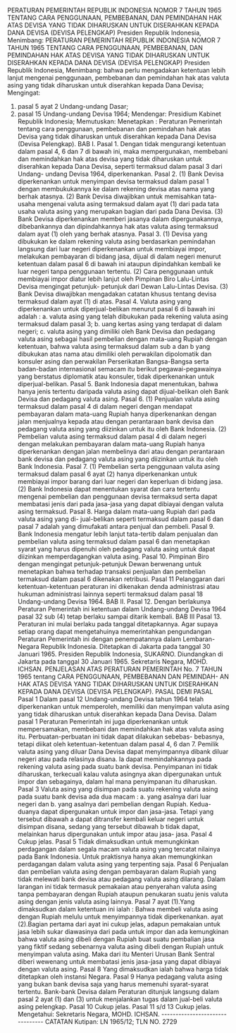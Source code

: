  PERATURAN PEMERINTAH REPUBLIK INDONESIA NOMOR 7 TAHUN 1965 TENTANG CARA PENGGUNAAN, PEMBEBANAN, DAN PEMINDAHAN HAK ATAS DEVISA YANG TIDAK DIHARUSKAN UNTUK DISERAHKAN KEPADA DANA DEVISA (DEVISA PELENGKAP) Presiden Republik Indonesia, Menimbang: PERATURAN PEMERINTAH REPUBLIK INDONESIA NOMOR 7 TAHUN 1965 TENTANG CARA PENGGUNAAN, PEMBEBANAN, DAN PEMINDAHAN HAK ATAS DEVISA YANG TIDAK DIHARUSKAN UNTUK DISERAHKAN KEPADA DANA DEVISA (DEVISA PELENGKAP) Presiden Republik Indonesia, Menimbang: bahwa perlu mengadakan ketentuan lebih lanjut mengenai penggunaan, pembebanan dan pemindahan hak atas valuta asing yang tidak diharuskan untuk diserahkan kepada Dana Devisa;
Mengingat:

1. pasal 5 ayat 2 Undang-undang Dasar;
2. pasal 15 Undang-undang Devisa 1964; Mendengar: Presidium Kabinet Republik Indonesia; Memutuskan: Menetapkan : Peraturan Pemerintah tentang cara penggunaan, pembebanan dan pemindahan hak atas Devisa yang tidak diharuskan untuk diserahkan kepada Dana Devisa (Devisa Pelengkap). BAB I. Pasal 1. Dengan tidak mengurangi ketentuan dalam pasal 4, 6 dan 7 di bawah ini, maka mempergunakan, membebani dan memindahkan hak atas devisa yang tidak diharuskan untuk diserahkan kepada Dana Devisa, seperti termaksud dalam pasal 3 dari Undang- undang Devisa 1964, diperkenankan. Pasal 2. (1) Bank Devisa diperkenankan untuk menyimpan devisa termaksud dalam pasal 1 dengan membukukannya ke dalam rekening devisa atas nama yang berhak atasnya. (2) Bank Devisa diwajibkan untuk memisahkan tata-usaha mengenai valuta asing termaksud dalam ayat (1) dari pada tata usaha valuta asing yang merupakan bagian dari pada Dana Devisa. (3) Bank Devisa diperkenankan memberi jasanya dalam dipergunakannya, dibebankannya dan dipindahkannya hak atas valuta asing termaksud dalam ayat (1) oleh yang berhak atasnya. Pasal 3. (1) Devisa yang dibukukan ke dalam rekening valuta asing berdasarkan pemindahan langsung dari luar negeri diperkenankan untuk membiayai impor, melakukan pembayaran di bidang jasa, dijual di dalam negeri menurut ketentuan dalam pasal 6 di bawah ini ataupun dipindahkan kembali ke luar negeri tanpa penggunaan tertentu. (2) Cara penggunaan untuk membiayai impor diatur lebih lanjut oleh Pimpinan Biro Lalu-Lintas Devisa mengingat petunjuk- petunjuk dari Dewan Lalu-Lintas Devisa. (3) Bank Devisa diwajibkan mengadakan catatan khusus tentang devisa termaksud dalam ayat (1) di atas. Pasal 4. Valuta asing yang diperkenankan untuk diperjual-belikan menurut pasal 6 di bawah ini adalah :
a. valuta asing yang telah dibukukan pada rekening valuta asing termaksud dalam pasal 3;
b. uang kertas asing yang terdapat di dalam negeri;
c. valuta asing yang dimiliki oleh Bank Devisa dan pedagang valuta asing sebagai hasil pembelian dengan mata-uang Rupiah dengan ketentuan, bahwa valuta asing termaksud dalam sub a dan b yang dibukukan atas nama atau dimiliki oleh perwakilan dipolomatik dan konsuler asing dan perwakilan Perserikatan Bangsa-Bangsa serta badan-badan internasional semacam itu berikut pegawai-pegawainya yang berstatus diplomatik atau konsuler, tidak diperkenankan untuk diperjual-belikan. Pasal 5. Bank Indonesia dapat menentukan, bahwa hanya jenis tertentu daripada valuta asing dapat dijual-belikan oleh Bank Devisa dan pedagang valuta asing. Pasal 6. (1) Penjualan valuta asing termaksud dalam pasal 4 di dalam negeri dengan mendapat pembayaran dalam mata-uang Rupiah hanya diperkenankan dengan jalan menjualnya kepada atau dengan perantaraan bank devisa dan pedagang valuta asing yang diizinkan untuk itu oleh Bank Indonesia. (2) Pembelian valuta asing termaksud dalam pasal 4 di dalam negeri dengan melakukan pembayaran dalam mata-uang Rupiah hanya diperkenankan dengan jalan membelinya dari atau dengan perantaraan bank devisa dan pedagang valuta asing yang diizinkan untuk itu oleh Bank Indonesia. Pasal 7. (1) Pembelian serta penggunaan valuta asing termaksud dalam pasal 6 ayat (2) hanya diperkenankan untuk membiayai impor barang dari luar negeri dan keperluan di bidang jasa. (2) Bank Indonesia dapat menentukan syarat dan cara tertentu mengenai pembelian dan penggunaan devisa termaksud serta dapat membatasi jenis dari pada jasa-jasa yang dapat dibiayai dengan valuta asing termaksud. Pasal 8. Harga dalam mata-uang Rupiah dari pada valuta asing yang di- jual-belikan seperti termaksud dalam pasal 6 dan pasal 7 adalah yang dimufakati antara penjual dan pembeli. Pasal 9. Bank Indonesia mengatur lebih lanjut tata-tertib dalam penjualan dan pembelian valuta asing termaksud dalam pasal 6 dan menetapkan syarat yang harus dipenuhi oleh pedagang valuta asing untuk dapat diizinkan memperdagangkan valuta asing. Pasal 10. Pimpinan Biro dengan mengingat petunjuk-petunjuk Dewan berwenang untuk menetapkan bahwa terhadap transaksi penjualan dan pembelian termaksud dalam pasal 6 dikenakan retribusi. Pasal 11 Pelanggaran dari ketentuan-ketentuan peraturan ini dikenakan denda administrasi atau hukuman administrasi lainnya seperti termaksud dalam pasal 18 Undang-undang Devisa 1964. BAB II. Pasal 12. Dengan berlakunya Peraturan Pemerintah ini ketentuan dalam Undang-undang Devisa 1964 pasal 32 sub (4) tetap berlaku sampai ditarik kembali. BAB III Pasal 13. Peraturan ini mulai berlaku pada tanggal ditetapkannya. Agar supaya setiap orang dapat mengetahuinya memerintahkan pengundangan Peraturan Pemerintah ini dengan penempatannya dalam Lembaran-Negara Republik Indonesia. Ditetapkan di Jakarta pada tanggal 30 Januari 1965. Presiden Republik Indonesia, SUKARNO. Diundangkan di Jakarta pada tanggal 30 Januari 1965. Sekretaris Negara, MOHD. ICHSAN. PENJELASAN ATAS PERATURAN PEMERINTAH No. 7 TAHUN 1965 tentang CARA PENGGUNAAN, PEMBEBANAN DAN PEMINDAH- AN HAK ATAS DEVISA YANG TIDAK DIHARUSKAN UNTUK DISERAHKAN KEPADA DANA DEVISA (DEVISA PELENGKAP). PASAL DEMI PASAL Pasal 1 Dalam pasal 12 Undang-undang Devisa tahun 1964 telah diperkenankan untuk memperoleh, memiliki dan menyimpan valuta asing yang tidak diharuskan untuk diserahkan kepada Dana Devisa. Dalam pasal 1 Peraturan Pemerintah ini juga diperkenankan untuk mempersamakan, membebani dan memindahkan hak atas valuta asing itu. Perbuatan-perbuatan ini tidak dapat dilakukan sebebas- bebasnya, tetapi diikat oleh ketentuan-ketentuan dalam pasal 4, 6 dan 7. Pemilik valuta asing yang diluar Dana Devisa dapat menyimpannya dibank diluar negeri atau pada relasinya disana. Ia dapat memindahkannya pada rekening valuta asing pada suatu bank devisa. Penyimpanan ini tidak diharuskan, terkecuali kalau valuta asingnya akan dipergunakan untuk impor dan sebagainya, dalam hal mana penyimpanan itu diharuskan. Pasal 3 Valuta asing yang disimpan pada suatu rekening valuta asing pada suatu bank devisa ada dua macam :
a. yang asalnya dari luar negeri dan b. yang asalnya dari pembelian dengan Rupiah. Kedua-duanya dapat dipergunakan untuk impor dan jasa-jasa. Tetapi yang tersebut dibawah a dapat ditransfer kembali keluar negeri untuk disimpan disana, sedang yang tersebut dibawah b tidak dapat, melainkan harus dipergunakan untuk impor atau jasa- jasa. Pasal 4 Cukup jelas. Pasal 5 Tidak dimaksudkan untuk memungkinkan perdagangan dalam segala macam valuta asing yang tercatat nilainya pada Bank Indonesia. Untuk praktisnya hanya akan memungkinkan perdagangan dalam valuta asing yang terpenting saja. Pasal 6 Penjualan dan pembelian valuta asing dengan pembayaran dalam Rupiah yang tidak melewati bank devisa atau pedagang valuta asing dilarang. Dalam larangan ini tidak termasuk pemakaian atau penyerahan valuta asing tanpa pembayaran dengan Rupiah ataupun penukaran suatu jenis valuta asing dengan jenis valuta asing lainnya. Pasal 7 ayat (1).Yang dimaksudkan dalam ketentuan ini ialah : Bahwa membeli valuta asing dengan Rupiah melulu untuk menyimpannya tidak diperkenankan. ayat (2).Bagian pertama dari ayat ini cukup jelas, adapun pemakaian untuk jasa lebih sukar diawasinya dari pada untuk impor dan ada kemungkinan bahwa valuta asing dibeli dengan Rupiah buat suatu pembalian jasa yang fiktif sedang sebenarnya valuta asing dibeli dengan Rupiah untuk menyimpan valuta asing. Maka dari itu Menteri Urusan Bank Sentral diberi wewenang untuk membatasi jenis jasa-jasa yang dapat dibiayai dengan valuta asing. Pasal 8 Yang dimaksudkan ialah bahwa harga tidak ditetapkan oleh instansi Negara. Pasal 9 Hanya pedagang valuta asing yang bukan bank devisa saja yang harus memenuhi syarat-syarat tertentu. Bank-bank Devisa dalam Peraturan ditunjuk langsung dalam pasal 2 ayat (1) dan (3) untuk menjalankan tugas dalam jual-beli valuta asing pelengkap. Pasal 10 Cukup jelas. Pasal 11 s/d 13 Cukup jelas. Mengetahui: Sekretaris Negara, MOHD. ICHSAN. -------------------------------- CATATAN Kutipan: LN 1965/12; TLN NO. 2729